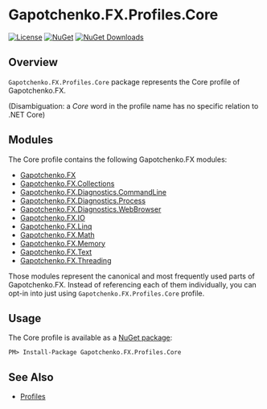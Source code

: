 ﻿# Gapotchenko.FX.Profiles.Core

[![License](https://img.shields.io/badge/license-MIT-green.svg)](../../../LICENSE)
[![NuGet](https://img.shields.io/nuget/v/Gapotchenko.FX.Profiles.Core.svg)](https://www.nuget.org/packages/Gapotchenko.FX.Profiles.Core)
[![NuGet Downloads](https://img.shields.io/nuget/dt/Gapotchenko.FX.Profiles.Core.svg)](https://www.nuget.org/packages/Gapotchenko.FX.Profiles.Core)

## Overview

`Gapotchenko.FX.Profiles.Core` package represents the Core profile of Gapotchenko.FX.

(Disambiguation: a _Core_ word in the profile name has no specific relation to .NET Core)

## Modules

The Core profile contains the following Gapotchenko.FX modules:

- [Gapotchenko.FX](../../Modules/Catalog/Gapotchenko.FX#readme)
- [Gapotchenko.FX.Collections](../../Modules/Catalog/Gapotchenko.FX.Collections#readme)
- [Gapotchenko.FX.Diagnostics.CommandLine](../../Modules/Catalog/Diagnostics/Gapotchenko.FX.Diagnostics.CommandLine#readme)
- [Gapotchenko.FX.Diagnostics.Process](../../Modules/Catalog/Diagnostics/Gapotchenko.FX.Diagnostics.Process#readme)
- [Gapotchenko.FX.Diagnostics.WebBrowser](../../Modules/Catalog/Diagnostics/Gapotchenko.FX.Diagnostics.WebBrowser#readme)
- [Gapotchenko.FX.IO](../../Modules/Catalog/Gapotchenko.FX.IO#readme)
- [Gapotchenko.FX.Linq](../../Modules/Catalog/Linq/Gapotchenko.FX.Linq#readme)
- [Gapotchenko.FX.Math](../../Modules/Catalog/Math/Gapotchenko.FX.Math#readme)
- [Gapotchenko.FX.Memory](../../Modules/Catalog/Gapotchenko.FX.Memory#readme)
- [Gapotchenko.FX.Text](../../Modules/Catalog/Gapotchenko.FX.Text#readme)
- [Gapotchenko.FX.Threading](../../Modules/Catalog/Gapotchenko.FX.Threading#readme)

Those modules represent the canonical and most frequently used parts of Gapotchenko.FX.
Instead of referencing each of them individually, you can opt-in into just using `Gapotchenko.FX.Profiles.Core` profile.

## Usage

The Core profile is available as a [NuGet package](https://nuget.org/packages/Gapotchenko.FX.Profiles.Core):

```
PM> Install-Package Gapotchenko.FX.Profiles.Core
```

## See Also

- [Profiles](..#readme)
